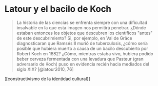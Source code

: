 # Latour y el bacilo de Koch
>La historia de las ciencias se enfrenta siempre con una dificultad insalvable en la que esta imagen nos permitirá penetrar. ¿Dónde estaban entonces los objetos que descubren los científicos "antes" de este descubrimiento? Si, por ejemplo, en Val de Grâce diagnosticaran que Ramsés II murió de tuberculosis, ¿cómo sería posible que hubiera muerto a causa de un bacilo descubierto por Robert Koch en 1882? ¿Cómo, mientras estaba vivo, hubiera podido beber cerveza fermentada con una levadura que Pasteur (gran adversario de Koch) puso en evidencia recién hacia mediados del siglo XIX? [@latour2010, 76]

[[constructivismo de la identidad cultural]]